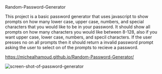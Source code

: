 Random-Password-Generator

This project is a basic password generator that uses javascript to show prompts on how many lower case, upper case, numbers, and special characters that you would like to be in your password. It should show all prompts on how many characters you would like between 8-128, also if you want upper case, lower case, numbers, and specil characters. If the user presses no on all prompts then it should return a invalid password prompt asking the user to select on of the prompts to recieve a password.

https://michealhamoud.github.io/Random-Password-Generator/



![screen-shot-of-password-generator](https://user-images.githubusercontent.com/123305537/223953306-3b452121-54ba-46b7-bf16-06b75f487cc0.PNG)
